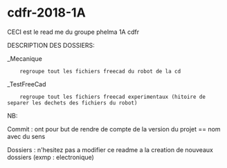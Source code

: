 # cdfr-2018-1A
CECI est le read me du groupe phelma 1A cdfr

DESCRIPTION DES DOSSIERS:

_Mecanique

        regroupe tout les fichiers freecad du robot de la cd

_TestFreeCad

        regroupe tout les fichiers freecad experimentaux (hitoire de separer les dechets des fichiers du robot)


NB:

Commit : ont pour but de rendre de compte de la version du projet == nom avec du sens


Dossiers : n'hesitez pas a modifier ce readme a la creation de nouveaux dossiers (exmp : electronique)
